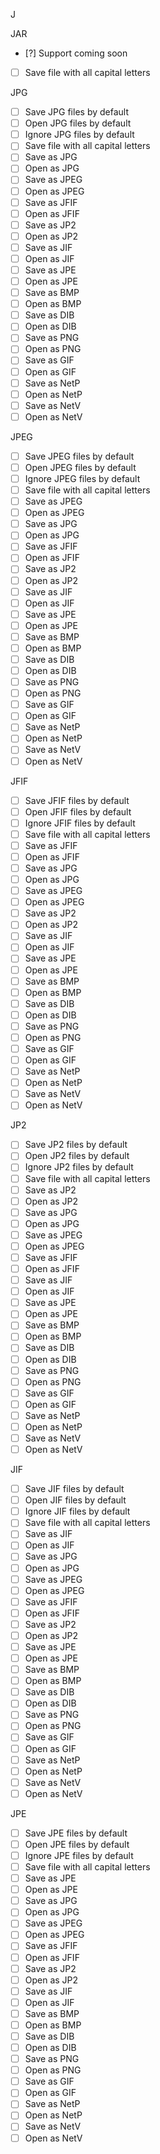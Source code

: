 J

JAR

- [?] Support coming soon
- [ ] Save file with all capital letters

JPG

- [ ] Save JPG files by default
- [ ] Open JPG files by default
- [ ] Ignore JPG files by default
- [ ] Save file with all capital letters
- [ ] Save as JPG
- [ ] Open as JPG
- [ ] Save as JPEG
- [ ] Open as JPEG
- [ ] Save as JFIF
- [ ] Open as JFIF
- [ ] Save as JP2
- [ ] Open as JP2
- [ ] Save as JIF
- [ ] Open as JIF
- [ ] Save as JPE
- [ ] Open as JPE
- [ ] Save as BMP
- [ ] Open as BMP
- [ ] Save as DIB
- [ ] Open as DIB
- [ ] Save as PNG
- [ ] Open as PNG
- [ ] Save as GIF
- [ ] Open as GIF
- [ ] Save as NetP
- [ ] Open as NetP
- [ ] Save as NetV
- [ ] Open as NetV

JPEG

- [ ] Save JPEG files by default
- [ ] Open JPEG files by default
- [ ] Ignore JPEG files by default
- [ ] Save file with all capital letters
- [ ] Save as JPEG
- [ ] Open as JPEG
- [ ] Save as JPG
- [ ] Open as JPG
- [ ] Save as JFIF
- [ ] Open as JFIF
- [ ] Save as JP2
- [ ] Open as JP2
- [ ] Save as JIF
- [ ] Open as JIF
- [ ] Save as JPE
- [ ] Open as JPE
- [ ] Save as BMP
- [ ] Open as BMP
- [ ] Save as DIB
- [ ] Open as DIB
- [ ] Save as PNG
- [ ] Open as PNG
- [ ] Save as GIF
- [ ] Open as GIF
- [ ] Save as NetP
- [ ] Open as NetP
- [ ] Save as NetV
- [ ] Open as NetV

JFIF

- [ ] Save JFIF files by default
- [ ] Open JFIF files by default
- [ ] Ignore JFIF files by default
- [ ] Save file with all capital letters
- [ ] Save as JFIF
- [ ] Open as JFIF
- [ ] Save as JPG
- [ ] Open as JPG
- [ ] Save as JPEG
- [ ] Open as JPEG
- [ ] Save as JP2
- [ ] Open as JP2
- [ ] Save as JIF
- [ ] Open as JIF
- [ ] Save as JPE
- [ ] Open as JPE
- [ ] Save as BMP
- [ ] Open as BMP
- [ ] Save as DIB
- [ ] Open as DIB
- [ ] Save as PNG
- [ ] Open as PNG
- [ ] Save as GIF
- [ ] Open as GIF
- [ ] Save as NetP
- [ ] Open as NetP
- [ ] Save as NetV
- [ ] Open as NetV

JP2

- [ ] Save JP2 files by default
- [ ] Open JP2 files by default
- [ ] Ignore JP2 files by default
- [ ] Save file with all capital letters
- [ ] Save as JP2
- [ ] Open as JP2
- [ ] Save as JPG
- [ ] Open as JPG
- [ ] Save as JPEG
- [ ] Open as JPEG
- [ ] Save as JFIF
- [ ] Open as JFIF
- [ ] Save as JIF
- [ ] Open as JIF
- [ ] Save as JPE
- [ ] Open as JPE
- [ ] Save as BMP
- [ ] Open as BMP
- [ ] Save as DIB
- [ ] Open as DIB
- [ ] Save as PNG
- [ ] Open as PNG
- [ ] Save as GIF
- [ ] Open as GIF
- [ ] Save as NetP
- [ ] Open as NetP
- [ ] Save as NetV
- [ ] Open as NetV

JIF

- [ ] Save JIF files by default
- [ ] Open JIF files by default
- [ ] Ignore JIF files by default
- [ ] Save file with all capital letters
- [ ] Save as JIF
- [ ] Open as JIF
- [ ] Save as JPG
- [ ] Open as JPG
- [ ] Save as JPEG
- [ ] Open as JPEG
- [ ] Save as JFIF
- [ ] Open as JFIF
- [ ] Save as JP2
- [ ] Open as JP2
- [ ] Save as JPE
- [ ] Open as JPE
- [ ] Save as BMP
- [ ] Open as BMP
- [ ] Save as DIB
- [ ] Open as DIB
- [ ] Save as PNG
- [ ] Open as PNG
- [ ] Save as GIF
- [ ] Open as GIF
- [ ] Save as NetP
- [ ] Open as NetP
- [ ] Save as NetV
- [ ] Open as NetV

JPE

- [ ] Save JPE files by default
- [ ] Open JPE files by default
- [ ] Ignore JPE files by default
- [ ] Save file with all capital letters
- [ ] Save as JPE
- [ ] Open as JPE
- [ ] Save as JPG
- [ ] Open as JPG
- [ ] Save as JPEG
- [ ] Open as JPEG
- [ ] Save as JFIF
- [ ] Open as JFIF
- [ ] Save as JP2
- [ ] Open as JP2
- [ ] Save as JIF
- [ ] Open as JIF
- [ ] Save as BMP
- [ ] Open as BMP
- [ ] Save as DIB
- [ ] Open as DIB
- [ ] Save as PNG
- [ ] Open as PNG
- [ ] Save as GIF
- [ ] Open as GIF
- [ ] Save as NetP
- [ ] Open as NetP
- [ ] Save as NetV
- [ ] Open as NetV
